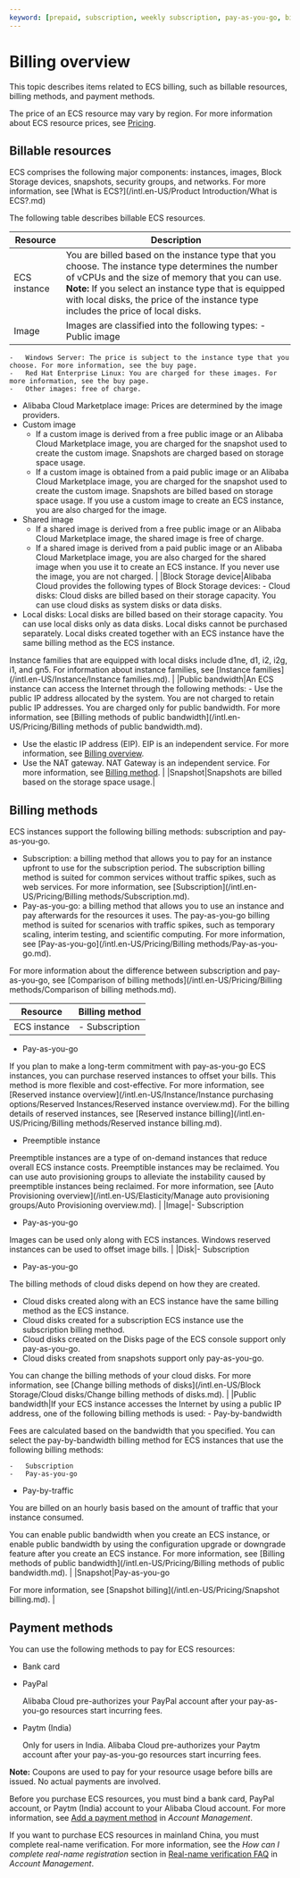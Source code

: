 ```yaml
---
keyword: [prepaid, subscription, weekly subscription, pay-as-you-go, billable resources]
---
```


# Billing overview

This topic describes items related to ECS billing, such as billable resources, billing methods, and payment methods.

The price of an ECS resource may vary by region. For more information about ECS resource prices, see [Pricing](https://www.alibabacloud.com/product/ecs).

## Billable resources

ECS comprises the following major components: instances, images, Block Storage devices, snapshots, security groups, and networks. For more information, see [What is ECS?](/intl.en-US/Product Introduction/What is ECS?.md)

The following table describes billable ECS resources.

|Resource|Description|
|--------|-----------|
|ECS instance|You are billed based on the instance type that you choose. The instance type determines the number of vCPUs and the size of memory that you can use. **Note:** If you select an instance type that is equipped with local disks, the price of the instance type includes the price of local disks. |
|Image|Images are classified into the following types: -   Public image
    -   Windows Server: The price is subject to the instance type that you choose. For more information, see the buy page.
    -   Red Hat Enterprise Linux: You are charged for these images. For more information, see the buy page.
    -   Other images: free of charge.
-   Alibaba Cloud Marketplace image: Prices are determined by the image providers.
-   Custom image
    -   If a custom image is derived from a free public image or an Alibaba Cloud Marketplace image, you are charged for the snapshot used to create the custom image. Snapshots are charged based on storage space usage.
    -   If a custom image is obtained from a paid public image or an Alibaba Cloud Marketplace image, you are charged for the snapshot used to create the custom image. Snapshots are billed based on storage space usage. If you use a custom image to create an ECS instance, you are also charged for the image.
-   Shared image
    -   If a shared image is derived from a free public image or an Alibaba Cloud Marketplace image, the shared image is free of charge.
    -   If a shared image is derived from a paid public image or an Alibaba Cloud Marketplace image, you are also charged for the shared image when you use it to create an ECS instance. If you never use the image, you are not charged. |
|Block Storage device|Alibaba Cloud provides the following types of Block Storage devices: -   Cloud disks: Cloud disks are billed based on their storage capacity. You can use cloud disks as system disks or data disks.
-   Local disks: Local disks are billed based on their storage capacity. You can use local disks only as data disks. Local disks cannot be purchased separately. Local disks created together with an ECS instance have the same billing method as the ECS instance.

Instance families that are equipped with local disks include d1ne, d1, i2, i2g, i1, and gn5. For information about instance families, see [Instance families](/intl.en-US/Instance/Instance families.md). |
|Public bandwidth|An ECS instance can access the Internet through the following methods: -   Use the public IP address allocated by the system. You are not charged to retain public IP addresses. You are charged only for public bandwidth. For more information, see [Billing methods of public bandwidth](/intl.en-US/Pricing/Billing methods of public bandwidth.md).
-   Use the elastic IP address \(EIP\). EIP is an independent service. For more information, see [Billing overview](/intl.en-US/Pricing/Billing.md).
-   Use the NAT gateway. NAT Gateway is an independent service. For more information, see [Billing method](/intl.en-US/Pricing/Billing.md). |
|Snapshot|Snapshots are billed based on the storage space usage.|

## Billing methods

ECS instances support the following billing methods: subscription and pay-as-you-go.

-   Subscription: a billing method that allows you to pay for an instance upfront to use for the subscription period. The subscription billing method is suited for common services without traffic spikes, such as web services. For more information, see [Subscription](/intl.en-US/Pricing/Billing methods/Subscription.md).
-   Pay-as-you-go: a billing method that allows you to use an instance and pay afterwards for the resources it uses. The pay-as-you-go billing method is suited for scenarios with traffic spikes, such as temporary scaling, interim testing, and scientific computing. For more information, see [Pay-as-you-go](/intl.en-US/Pricing/Billing methods/Pay-as-you-go.md).

For more information about the difference between subscription and pay-as-you-go, see [Comparison of billing methods](/intl.en-US/Pricing/Billing methods/Comparison of billing methods.md).

|Resource|Billing method|
|--------|--------------|
|ECS instance|-   Subscription
-   Pay-as-you-go

If you plan to make a long-term commitment with pay-as-you-go ECS instances, you can purchase reserved instances to offset your bills. This method is more flexible and cost-effective. For more information, see [Reserved instance overview](/intl.en-US/Instance/Instance purchasing options/Reserved Instances/Reserved instance overview.md). For the billing details of reserved instances, see [Reserved instance billing](/intl.en-US/Pricing/Billing methods/Reserved instance billing.md).

-   Preemptible instance

Preemptible instances are a type of on-demand instances that reduce overall ECS instance costs. Preemptible instances may be reclaimed. You can use auto provisioning groups to alleviate the instability caused by preemptible instances being reclaimed. For more information, see [Auto Provisioning overview](/intl.en-US/Elasticity/Manage auto provisioning groups/Auto Provisioning overview.md). |
|Image|-   Subscription
-   Pay-as-you-go

Images can be used only along with ECS instances. Windows reserved instances can be used to offset image bills. |
|Disk|-   Subscription
-   Pay-as-you-go

The billing methods of cloud disks depend on how they are created.

-   Cloud disks created along with an ECS instance have the same billing method as the ECS instance.
-   Cloud disks created for a subscription ECS instance use the subscription billing method.
-   Cloud disks created on the Disks page of the ECS console support only pay-as-you-go.
-   Cloud disks created from snapshots support only pay-as-you-go.

You can change the billing methods of your cloud disks. For more information, see [Change billing methods of disks](/intl.en-US/Block Storage/Cloud disks/Change billing methods of disks.md). |
|Public bandwidth|If your ECS instance accesses the Internet by using a public IP address, one of the following billing methods is used: -   Pay-by-bandwidth

Fees are calculated based on the bandwidth that you specified. You can select the pay-by-bandwidth billing method for ECS instances that use the following billing methods:

    -   Subscription
    -   Pay-as-you-go
-   Pay-by-traffic

You are billed on an hourly basis based on the amount of traffic that your instance consumed.


You can enable public bandwidth when you create an ECS instance, or enable public bandwidth by using the configuration upgrade or downgrade feature after you create an ECS instance. For more information, see [Billing methods of public bandwidth](/intl.en-US/Pricing/Billing methods of public bandwidth.md). |
|Snapshot|Pay-as-you-go

For more information, see [Snapshot billing](/intl.en-US/Pricing/Snapshot billing.md). |

## Payment methods

You can use the following methods to pay for ECS resources:

-   Bank card
-   PayPal

    Alibaba Cloud pre-authorizes your PayPal account after your pay-as-you-go resources start incurring fees.

-   Paytm \(India\)

    Only for users in India. Alibaba Cloud pre-authorizes your Paytm account after your pay-as-you-go resources start incurring fees.


**Note:** Coupons are used to pay for your resource usage before bills are issued. No actual payments are involved.

Before you purchase ECS resources, you must bind a bank card, PayPal account, or Paytm \(India\) account to your Alibaba Cloud account. For more information, see [Add a payment method](https://www.alibabacloud.com/help/doc-detail/50517.htm) in *Account Management*.

If you want to purchase ECS resources in mainland China, you must complete real-name verification. For more information, see the *How can I complete real-name registration* section in [Real-name verification FAQ](https://www.alibabacloud.com/help/doc-detail/52595.htm) in *Account Management*.

